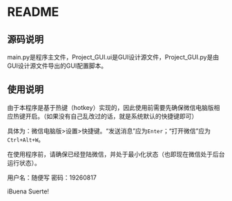 # README
## 源码说明
  main.py是程序主文件，Project_GUI.ui是GUI设计源文件，Project_GUI.py是由GUI设计源文件导出的GUI配置脚本。
## 使用说明
  由于本程序是基于热键（hotkey）实现的，因此使用前需要先确保微信电脑版相应热键开启。（如果没有自己乱改过的话，就是系统默认的快捷键即可）
  
  具体为：微信电脑版>设置>快捷键。“发送消息”应为`Enter`；“打开微信”应为`Ctrl+Alt+W`。
  
  在使用程序前，请确保已经登陆微信，并处于最小化状态（也即现在微信处于后台运行状态）。
  
  用户名：随便写
  密码：19260817
  
  iBuena Suerte!
